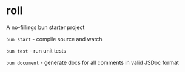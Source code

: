 # roll
A no-fillings bun starter project

`bun start` - compile source and watch

`bun test` - run unit tests

`bun document` - generate docs for all comments in valid JSDoc format